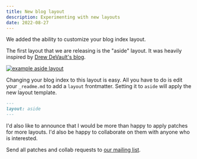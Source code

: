 ```yaml
---
title: New blog layout
description: Experimenting with new layouts
date: 2022-08-27
---
```


We added the ability to customize your blog index layout.

The first layout that we are releasing is the "aside" layout. It was heavily
inspired by [Drew DeVault's blog](https://drewdevault.com).

[![example aside layout](/aside-layout.png)](https://erock.prose.sh)

Changing your blog index to this layout is easy. All you have to do is edit your
`_readme.md` to add a `layout` frontmatter. Setting it to `aside` will apply the
new layout template.

```md
---
layout: aside
---
```

I'd also like to announce that I would be more than happy to apply patches for
more layouts. I'd also be happy to collaborate on them with anyone who is
interested.

Send all patches and collab requests to
[our mailing list](mailto:~erock/pico.sh@lists.sr.ht).
